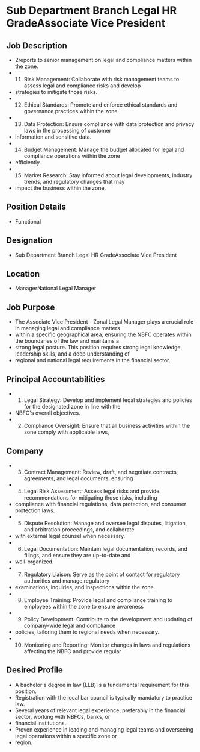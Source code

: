 # Sub Department Branch Legal HR GradeAssociate Vice President

## Job Description

* 2reports to senior management on legal and compliance matters within the zone.
* 11. Risk Management: Collaborate with risk management teams to assess legal and compliance risks and develop
* strategies to mitigate those risks.
* 12. Ethical Standards: Promote and enforce ethical standards and governance practices within the zone.
* 13. Data Protection: Ensure compliance with data protection and privacy laws in the processing of customer
* information and sensitive data.
* 14. Budget Management: Manage the budget allocated for legal and compliance operations within the zone
* efficiently.
* 15. Market Research: Stay informed about legal developments, industry trends, and regulatory changes that may
* impact the business within the zone.

## Position Details

* Functional

## Designation

* Sub Department Branch Legal HR GradeAssociate Vice President

## Location

* ManagerNational Legal Manager

## Job Purpose

* The Associate Vice President - Zonal Legal Manager plays a crucial role in managing legal and compliance matters
* within a specific geographical area, ensuring the NBFC operates within the boundaries of the law and maintains a
* strong legal posture. This position requires strong legal knowledge, leadership skills, and a deep understanding of
* regional and national legal requirements in the financial sector.

## Principal Accountabilities

* 1. Legal Strategy: Develop and implement legal strategies and policies for the designated zone in line with the
* NBFC's overall objectives.
* 2. Compliance Oversight: Ensure that all business activities within the zone comply with applicable laws,

## Company

* 3. Contract Management: Review, draft, and negotiate contracts, agreements, and legal documents, ensuring
* 4. Legal Risk Assessment: Assess legal risks and provide recommendations for mitigating those risks, including
* compliance with financial regulations, data protection, and consumer protection laws.
* 5. Dispute Resolution: Manage and oversee legal disputes, litigation, and arbitration proceedings, and collaborate
* with external legal counsel when necessary.
* 6. Legal Documentation: Maintain legal documentation, records, and filings, and ensure they are up-to-date and
* well-organized.
* 7. Regulatory Liaison: Serve as the point of contact for regulatory authorities and manage regulatory
* examinations, inquiries, and inspections within the zone.
* 8. Employee Training: Provide legal and compliance training to employees within the zone to ensure awareness
* 9. Policy Development: Contribute to the development and updating of company-wide legal and compliance
* policies, tailoring them to regional needs when necessary.
* 10. Monitoring and Reporting: Monitor changes in laws and regulations affecting the NBFC and provide regular

## Desired Profile

* A bachelor's degree in law (LLB) is a fundamental requirement for this position.
* Registration with the local bar council is typically mandatory to practice law.
* Several years of relevant legal experience, preferably in the financial sector, working with NBFCs, banks, or
* financial institutions.
* Proven experience in leading and managing legal teams and overseeing legal operations within a specific zone or
* region.
